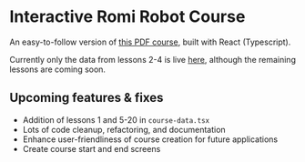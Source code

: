 # Interactive Romi Robot Course

An easy-to-follow version of [this PDF course](https://github.com/czbeatty/FRC-Romi-Programming-Course), built with React (Typescript).

Currently only the data from lessons 2-4 is live [here](https://milligansarah.github.io/interactive-romi-robot-course/), although the remaining lessons are coming soon.

## Upcoming features & fixes

* Addition of lessons 1 and 5-20 in `course-data.tsx`
* Lots of code cleanup, refactoring, and documentation
* Enhance user-friendliness of course creation for future applications
* Create course start and end screens
